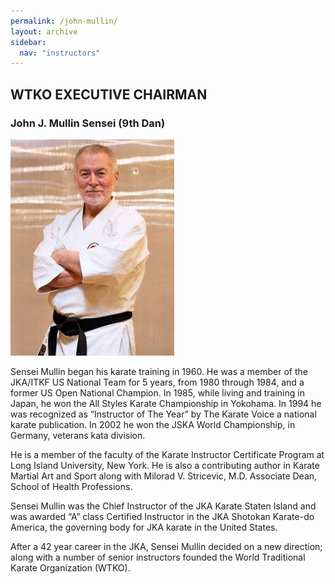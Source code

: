 ```yaml
---
permalink: /john-mullin/
layout: archive
sidebar:
  nav: "instructors"
---
```



## WTKO EXECUTIVE CHAIRMAN

### John J. Mullin Sensei (9th Dan)

![John J. Mullin Sensei](../assets/images/instructors/John-J-B9nV.jpg "John J. Mullin Sensei")

Sensei Mullin began his karate training in 1960. He was a member of the JKA/ITKF US National Team for 5 years, from 1980 through 1984, and a former US Open National Champion. 
In 1985, while living and training in Japan, he won the All Styles Karate Championship in Yokohama. 
In 1994 he was recognized as “Instructor of The Year” by The Karate Voice a national karate publication. 
In 2002 he won the JSKA World Championship, in Germany, veterans kata division.

He is a member of the faculty of the Karate Instructor Certificate Program at Long Island University, New York. He is also a contributing author in Karate Martial Art and Sport along with Milorad V. Stricevic, M.D. Associate Dean, School of Health Professions. 

Sensei Mullin was the Chief Instructor of the JKA Karate Staten Island and was awarded “A” class Certified Instructor in the JKA Shotokan Karate-do America, the governing body for JKA karate in the United States. 

After a 42 year career in the JKA, Sensei Mullin decided on a new direction; along with a number of senior instructors founded the World Traditional Karate Organization (WTKO).


